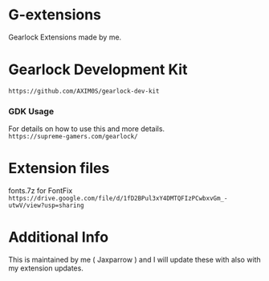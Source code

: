 # G-extensions
Gearlock Extensions made by me.

# Gearlock Development Kit
`https://github.com/AXIM0S/gearlock-dev-kit`
<br>
### GDK Usage
For details on how to use this and more details.<br>
`https://supreme-gamers.com/gearlock/`

# Extension files
fonts.7z for FontFix
`https://drive.google.com/file/d/1fD2BPul3xY4DMTQFIzPCwbxvGm_-utwV/view?usp=sharing`

# Additional Info
This is maintained by me ( Jaxparrow ) and I will update these with also with my extension updates.
